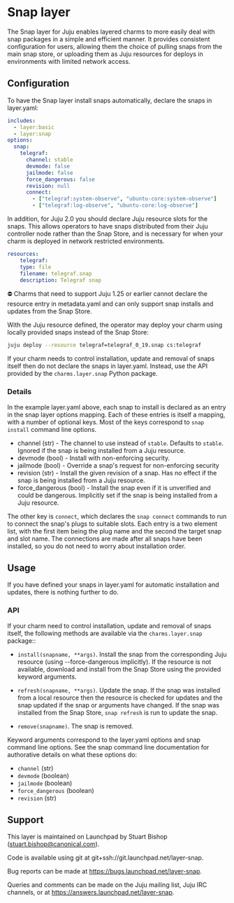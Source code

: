 # Snap layer

The Snap layer for Juju enables layered charms to more easily deal with
snap packages in a simple and efficient manner. It provides consistent
configuration for users, allowing them the choice of pulling snaps
from the main snap store, or uploading them as Juju resources for deploys
in environments with limited network access.

## Configuration

To have the Snap layer install snaps automatically, declare the snaps in
layer.yaml:

```yaml
includes:
  - layer:basic
  - layer:snap
options:
  snap:
    telegraf:
      channel: stable
      devmode: false
      jailmode: false
      force_dangerous: false
      revision: null
      connect:
        - ["telegraf:system-observe", "ubuntu-core:system-observe"]
        - ["telegraf:log-observe", "ubuntu-core:log-observe"]
```

In addition, for Juju 2.0 you should declare Juju resource slots for
the snaps. This allows operators to have snaps distributed from their
Juju controller node rather than the Snap Store, and is necessary for
when your charm is deployed in network restricted environments.

```yaml
resources:
    telegraf:
    type: file
    filename: telegraf.snap
    description: Telegraf snap
```

:no_entry: Charms that need to support Juju 1.25 or earlier cannot
declare the resource entry in metadata.yaml and can only support snap
installs and updates from the Snap Store.

With the Juju resource defined, the operator may deploy your charm
using locally provided snaps instead of the Snap Store:

```sh
juju deploy --resource telegraf=telegraf_0_19.snap cs:telegraf
```

If your charm needs to control installation, update and removal of
snaps itself then do not declare the snaps in layer.yaml. Instead, use
the API provided by the `charms.layer.snap` Python package.

### Details

In the example layer.yaml above, each snap to install is declared as an
entry in the snap layer options mapping. Each of these entries is
itself a mapping, with a number of optional keys. Most of the keys
correspond to `snap install` command line options.

* channel (str) - The channel to use instead of `stable`. Defaults to `stable`.
                  Ignored if the snap is being installed from a Juju resource.
* devmode (bool) - Install with non-enforcing security.
* jailmode (bool) - Override a snap's request for non-enforcing security
* revision (str) - Install the given revision of a snap. Has no effect
                   if the snap is being installed from a Juju resource.
* force_dangerous (bool) - Install the snap even if it is unverified and could
                           be dangerous. Implicitly set if the snap is being
                           installed from a Juju resource.

The other key is `connect`, which declares the `snap connect` commands
to run to connect the snap's plugs to suitable slots. Each entry is a
two element list, with the first item being the plug name and the second
the target snap and slot name. The connections are made after all snaps
have been installed, so you do not need to worry about installation
order.


## Usage

If you have defined your snaps in layer.yaml for automatic installation
and updates, there is nothing further to do.


### API
  
If your charm need to control installation, update and removal of snaps
itself, the following methods are available via the `charms.layer.snap`
package::

* `install(snapname, **args)`. Install the snap from the corresponding Juju
  resource (using --force-dangerous implicitly). If the resource is not
  available, download and install from the Snap Store using the provided
  keyword arguments.

* `refresh(snapname, **args)`. Update the snap. If the snap was installed
  from a local resource then the resource is checked for updates and the
  snap updated if the snap or arguments have changed. If the snap was
  installed from the Snap Store, `snap refresh` is run to update the snap.

* `remove(snapname)`. The snap is removed.

Keyword arguments correspond to the layer.yaml options and snap command line
options. See the snap command line documentation for authorative details on
what these options do:

* `channel` (str)
* `devmode` (boolean)
* `jailmode` (boolean)
* `force_dangerous` (boolean)
* `revision` (str)


## Support

This layer is maintained on Launchpad by
Stuart Bishop (stuart.bishop@canonical.com).

Code is available using git at git+ssh://git.launchpad.net/layer-snap.

Bug reports can be made at https://bugs.launchpad.net/layer-snap.

Queries and comments can be made on the Juju mailing list, Juju IRC
channels, or at https://answers.launchpad.net/layer-snap.
